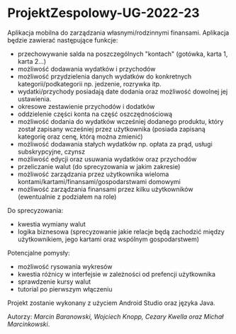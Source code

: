 # ProjektZespolowy-UG-2022-23

Aplikacja mobilna do zarządzania własnymi/rodzinnymi finansami. Aplikacja będzie zawierać następujące funkcje:
- przechowywanie salda na poszczególnych "kontach" (gotówka, karta 1, karta 2...)
- możliwość dodawania wydatków i przychodów
- możliwość przydzielenia danych wydatków do konkretnych kategorii/podkategorii np. jedzenie, rozrywka itp.
- wydatki/przychody posiadają date dodania oraz możliwość dowolnej jej ustawienia.
- okresowe zestawienie przychodów i dodatków
- oddzielenie części konta na część oszczędnościową
- możliwość dodania do wydatków wcześniej dodanego produktu, który został zapisany wcześniej przez użytkownika (posiada zapisaną kategorię oraz cenę, którą można zmienić)
- możliwość dodawania stałych wydatków np. opłata za prąd, usługi subskrypcyjne, czynsz
- możliwość edycji oraz usuwania wydatków oraz przychodów
- przeliczanie walut (do sprecyzowania w jakim zakresie)
- możliwość zarządzania przez użytkownika wieloma kontami/kartami/finansami/gospodarstwami domowymi
- możliwość zarządzania finansami przez kilku użytkowników (ewentualnie z podziałem na role)

Do sprecyzowania:
- kwestia wymiany walut 
- logika biznesowa (sprecyzowanie jakie relacje będą zachodzić między użytkownikiem, jego kartami oraz wspólnym gospodarstwem)

Potencjalne pomysły:
- możliwość rysowania wykresów
- kwestia różnicy w interfejsie w zależności od prefencji użytkownika
- sprawdzenie kursy walut
- tutorial po pierwszym włączeniu

Projekt zostanie wykonany z użyciem Android Studio oraz języka Java.

Autorzy: *Marcin Baranowski, Wojciech Knopp, Cezary Kwella oraz Michał Marcinkowski*.
